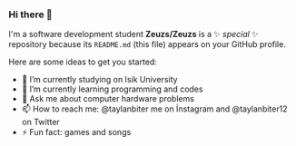 ### Hi there 👋
I'm a software development student
**Zeuzs/Zeuzs** is a ✨ _special_ ✨ repository because its `README.md` (this file) appears on your GitHub profile.

Here are some ideas to get you started:

- 🔭 I’m currently studying on Isik University
- 🌱 I’m currently learning programming and codes
- 💬 Ask me about computer hardware problems
- 📫 How to reach me: @taylanbiter me on İnstagram and @taylanbiter12 on Twitter
- ⚡ Fun fact: games and songs
